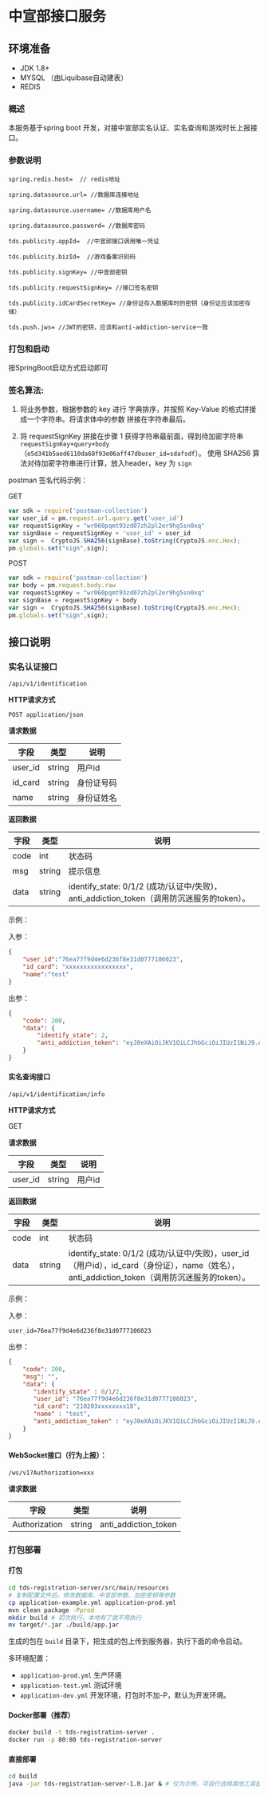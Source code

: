 # 中宣部接口服务

## 环境准备 

- JDK 1.8+ 
- MYSQL （由Liquibase自动建表）
- REDIS

### 概述
本服务基于spring boot 开发，对接中宣部实名认证、实名查询和游戏时长上报接口。

### 参数说明

```
spring.redis.host=  // redis地址

spring.datasource.url= //数据库连接地址

spring.datasource.username= //数据库用户名

spring.datasource.password= //数据库密码

tds.publicity.appId=  //中宣部接口调用唯一凭证

tds.publicity.bizId=  //游戏备案识别码

tds.publicity.signKey= //中宣部密钥

tds.publicity.requestSignKey= //接口签名密钥

tds.publicity.idCardSecretKey= //身份证存入数据库时的密钥（身份证应该加密存储）

tds.push.jws= //JWT的密钥，应该和anti-addiction-service一致
```


### 打包和启动
按SpringBoot启动方式启动即可

### 签名算法:

1. 将业务参数，根据参数的 key 进行 字典排序，并按照 Key-Value 的格式拼接成一个字符串。将请求体中的参数 拼接在字符串最后。

2. 将 requestSignKey 拼接在步骤 1 获得字符串最前面，得到待加密字符串
`requestSignKey+query+body` （`e5d341b5aed6110da68f93e06aff47dbuser_id=sdafsdf`）。
使用 SHA256 算法对待加密字符串进行计算，放入header，key 为 `sign`

postman 签名代码示例：  

GET

```js
var sdk = require('postman-collection')
var user_id = pm.request.url.query.get('user_id')
var requestSignKey = "wr060pqmt93zd07zh2pl2er9hg5sn0xq"
var signBase = requestSignKey + 'user_id' + user_id
var sign =  CryptoJS.SHA256(signBase).toString(CryptoJS.enc.Hex);
pm.globals.set("sign",sign);
```

POST

```js
var sdk = require('postman-collection')
var body = pm.request.body.raw
var requestSignKey = "wr060pqmt93zd07zh2pl2er9hg5sn0xq"
var signBase = requestSignKey + body
var sign =  CryptoJS.SHA256(signBase).toString(CryptoJS.enc.Hex);
pm.globals.set("sign",sign);
```

## 接口说明

### 实名认证接口

```
/api/v1/identification
```

**HTTP请求方式**

```
POST application/json
```

**请求数据**

字段             | 类型           | 说明
--------------- | ------------- | ------------
user_id         | string        | 用户id
id_card         | string        | 身份证号码
name            | string        | 身份证姓名

**返回数据**

字段             | 类型           | 说明
--------------- | ------------- | ------------
code            | int           | 状态码
msg             | string        | 提示信息
data            | string        | identify_state: 0/1/2 (成功/认证中/失败)，anti_addiction_token（调用防沉迷服务的token）。

示例：

入参：

```json
{
    "user_id":"76ea77f9d4e6d236f8e31d0777106023",
    "id_card": "xxxxxxxxxxxxxxxxx",
    "name":"test"
}
```

出参：

```json
{  
    "code": 200,
    "data": {
        "identify_state": 2,
        "anti_addiction_token": "eyJ0eXAiOiJKV1QiLCJhbGciOiJIUzI1NiJ9.eyJiaXJ0aGRheSI6IiIsInVuaXF1ZV9pZCI6IiIsInVzZXJfaWQiOiJhYm56amRqZCJ9.OyoqCbhfFu12uAuFQVejlkFry9v7vqFFA3t4Szjsezs"
    }
}
```

#### 实名查询接口

```
/api/v1/identification/info
```

**HTTP请求方式**

GET

**请求数据**

字段             | 类型           | 说明
--------------- | ------------- | ------------
user_id         | string        | 用户id

**返回数据**

字段             | 类型           | 说明
--------------- | ------------- | ------------
code            | int           | 状态码
data            | string        | identify_state: 0/1/2 (成功/认证中/失败)，user_id（用户id），id_card（身份证），name（姓名），anti_addiction_token（调用防沉迷服务的token）。

示例：

入参：

```
user_id=76ea77f9d4e6d236f8e31d0777106023
```

出参：

```json
{
    "code": 200,
    "msg": "",
    "data": {
       "identify_state" : 0/1/2,
       "user_id": "76ea77f9d4e6d236f8e31d0777106023",
       "id_card": "210203xxxxxxxx18",
       "name" : "test",
       "anti_addiction_token" : "eyJ0eXAiOiJKV1QiLCJhbGciOiJIUzI1NiJ9.eyJiaXJ0aGRheSI6IjE5OTAtMDUtMDkiLCJ1bmlxdWVLZXkiOiIxNjQyZDlhMDBhMWM2YjA2NjY0ZjUzYjEwMjk0MTA5ZiIsInVzZXJJZCI6Ijc2ZWE3N2Y5ZDRlNmQyMzZmOGUzMWQwNzc3MTA2MDIzIn0.v8mgbrbx_hE-I5G4p0cA8_FiFdww0OzCVEL1EWHKzUY"
    }
}
```

#### WebSocket接口（行为上报）：

```
/ws/v1?Authorization=xxx
```

**请求数据**

字段             | 类型           | 说明
--------------- | ------------- | ------------
Authorization   | string        | anti_addiction_token

### 打包部署

#### 打包

```sh
cd tds-registration-server/src/main/resources
# 复制配置文件后，修改数据库、中宣部参数、加密密钥等参数
cp application-example.yml application-prod.yml
mvn clean package -Pprod
mkdir build # 初次执行，本地有了就不用执行
mv target/*.jar ./build/app.jar
```

生成的包在 `build` 目录下，把生成的包上传到服务器，执行下面的命令启动。

多环境配置：  

- `application-prod.yml` 生产环境 
- `application-test.yml` 测试环境
- `application-dev.yml`  开发环境，打包时不加-P，默认为开发环境。

#### Docker部署（推荐）

```sh
docker build -t tds-registration-server .
docker run -p 80:80 tds-registration-server
```

#### 直接部署

```sh
cd build
java -jar tds-registration-server-1.0.jar & # 仅为示例，可自行选择其他工具部署。
```

